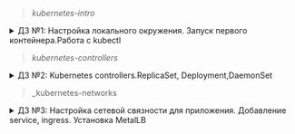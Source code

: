 > _kubernetes-intro_
<details>
  <summary>ДЗ №1: Настройка локального окружения. Запуск первого контейнера.Работа с kubectl</summary>

### Задание 1
Разберитесь почему все pod в namespace kube-system восстановились после удаления. Укажите причину в описании PR

`core-dns`- контроллер ReplicaSet создает новый pod при его отсутствии.

`kube-proxy` - контроллер DaemonSet создает новый pod при его отсутствии 

`etcd-minikube`,`kube-controller-manager-minikube``kube-apiserver`,`kube-scheduler-minikube`- управляются Node/minikube.

### Задание 2
- создан Dockerfile для nginx
- создан манифест web-pod.yaml

### Задание 3 (Задание со *)
- создан манифест frontend-pod-healthy.yaml в котором добавлены необходимые переменные
</details>

> _kubernetes-controllers_
<details>
  <summary>ДЗ №2: Kubernetes controllers.ReplicaSet, Deployment,DaemonSet</summary>
### Задание 1
- применен манифест replicaset для frontend, отсутствовал раздел selector, манифест дополнен
### Задание 2
- изменен образ приложения в манифесте.
- приминен обновленный манифест.
- Вопрос: почему поды не пересоздались? Ответ: потому что replicaset следит только за количеством запущенных подов.
### Задание 3
- создан и применен манифест для replicaset и deployments микросервиса paymentService
### Задание 4 (Задание со *)
- созданы два манифеста blue-green и Reverse Rolling Update
### Задание 5
- создан манифест deployment для frontend с пробами
### Задача 6 (Задание со **)
- создан манифест DaemonSet для node-exporter, доплнен условием для развертывания на master нодах
</details>

> _kubernetes-networks
<details>
  <summary> ДЗ №3: Настройка сетевой связности для приложения. Добавление service, ingress. Установка MetalLB</summary>
### Задание №1
- настроен и применен web-pod.yaml
- вопрос: Почему следующая конфигурация валидна, но не имеет смысла?
~~~yaml
livenessProbe:
  exec:
    command:
      - 'sh'
      - '-c'
      - 'ps aux | grep my_web_server_process'
- Ответ: всегда возвращает 0, так как в выводе всегда есть сам grep. Можно поправить, добавив grep в исключения: | grep -v grep

### Задание №2
- создан и настроен манифест deployment web-deploy.yaml для web
- создан и настроен манифест services web-svc-cip.yaml

### Задание №3
- включен режим ipvs в minikube

### Задание №4
- установлен MetalLB
- настроен балансировщик metallb-config.yaml web-svc-lb.yaml

### Задание №5 (Задание со *)
- создан манифест сервиса coredns/dns-svc-metallb.yml

### Задание №6
- задеплоен ingress-nginx
- создан nginx-lb.yaml
- создан headless-сервис web-svc-headless.yaml
- создан ingress-proxy web-ingress.yaml

### Задание №7 (Задание с **)
- задеплоен Dashboard kube-dashboard.yaml
- создан и задеплоен манифест dashboard-ingress.yaml

### Задание №8 (Задание с **)
- манифесты в ./canary


